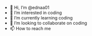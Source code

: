 - 👋 Hi, I’m @ednaa01
- 👀 I’m interested in coding 
- 🌱 I’m currently learning coding
- 💞️ I’m looking to collaborate on coding
- 📫 How to reach me 
<!---
ednaa01/ednaa01 is a ✨ special ✨ repository because its `README.md` (this file) appears on your GitHub profile.
You can click the Preview link to take a look at your changes.
--->
